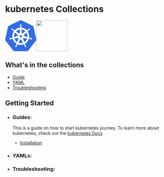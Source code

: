 # kubernetes Collections
<img src="https://github.com/kubernetes/kubernetes/raw/master/logo/logo.png" width="100" height="100" /><img src="https://github.com/yaml/www.yaml.io/raw/master/img/logo-2x.png" width="100" height="100" />

## What's in the collections
- [Guide](#guides)
- [YAML](#yaml)
- [Troubleshooting](#troubleshooting)

## Getting Started

- ### Guides:
  This is a guide on how to start kubernetes journey. To learn more about kubernetes, check out the [kubernetes Docs](https://kubernetes.io/docs/home/)

  - [Installation](./guides/installation.md)

- ### YAMLs:
  
- ### Troubleshooting: